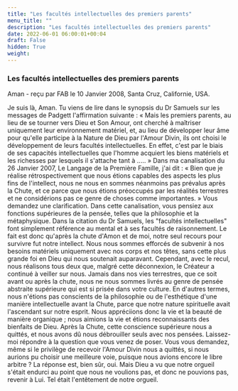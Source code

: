 ```yaml
---
title: "Les facultés intellectuelles des premiers parents"
menu_title: ""
description: "Les facultés intellectuelles des premiers parents"
date: 2022-06-01 06:00:01+00:04
draft: False
hidden: True
weight:
---
```

### Les facultés intellectuelles des premiers parents

Aman - reçu par FAB le 10 Janvier 2008, Santa Cruz, Californie, USA.

Je suis là, Aman.
Tu viens de lire dans le synopsis du Dr Samuels sur les messages de Padgett l'affirmation suivante :
    « Mais les premiers parents, au lieu de se tourner vers Dieu et Son Amour, ont cherché à maîtriser uniquement leur environnement matériel, et, au lieu de développer leur âme pour qu'elle participe à la Nature de Dieu par l'Amour Divin, ils ont choisi le développement de leurs facultés intellectuelles. En effet, c'est par le biais de ses capacités intellectuelles que l'homme acquiert les biens matériels et les richesses par lesquels il s'attache tant à ..... » 
Dans ma canalisation du 26 Janvier 2007, Le Langage de la Première Famille, j'ai dit :
    « Bien que je réalise rétrospectivement que nous étions capables des aspects les plus fins de l'intellect, nous ne nous en sommes néanmoins pas prévalus après la Chute, et ce parce que nous étions préoccupés par les réalités terrestres et ne considérions pas ce genre de choses comme importantes. » 
Vous demandez une clarification.
Dans cette canalisation, vous pensiez aux fonctions supérieures de la pensée, telles que la philosophie et la métaphysique. Dans la citation du Dr Samuels, les "facultés intellectuelles" font simplement référence au mental et à ses facultés de raisonnement. Le fait est donc qu'après la chute d'Amon et de moi, notre seul recours pour survivre fut notre intellect. Nous nous sommes efforcés de subvenir à nos besoins matériels uniquement avec nos corps et nos têtes, sans cette plus grande foi en Dieu qui nous soutenait auparavant.
Cependant, avec le recul, nous réalisons tous deux que, malgré cette déconnexion, le Créateur a continué à veiller sur nous.
Jamais dans nos vies terrestres, que ce soit avant ou après la chute, nous ne nous sommes livrés au genre de pensée abstraite supérieure qui est si prisée dans votre culture. En d'autres termes, nous n'étions pas conscients de la philosophie ou de l'esthétique d'une manière intellectuelle avant la Chute, parce que notre nature spirituelle avait l'ascendant sur notre esprit. Nous appréciions donc la vie et la beauté de manière organique ; nous aimions la vie et étions reconnaissants des bienfaits de Dieu. Après la Chute, cette conscience supérieure nous a quittés, et nous avons dû nous débrouiller seuls avec nos pensées.
Laissez-moi répondre à la question que vous venez de poser. Vous vous demandez, même si le privilège de recevoir l'Amour Divin nous a quittés, si nous aurions pu choisir une meilleure voie, puisque nous avions encore le libre arbitre ?
La réponse est, bien sûr, oui. Mais Dieu a vu que notre orgueil s'était endurci au point que nous ne voulions pas, et donc ne pouvions pas, revenir à Lui. Tel était l'entêtement de notre orgueil.